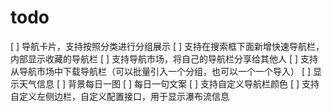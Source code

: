 todo
===

[ ] 导航卡片，支持按照分类进行分组展示
[ ] 支持在搜索框下面新增快速导航栏，内部显示收藏的导航栏
[ ] 支持导航市场，将自己的导航栏分享给其他人
[ ] 支持从导航市场中下载导航栏（可以批量引入一个分组，也可以一个一个导入）
[ ] 显示天气信息
[ ] 背景每日一图
[ ] 每日一句文案
[ ] 支持自定义导航栏颜色
[ ] 支持自定义左侧边栏，自定义配置接口，用于显示瀑布流信息